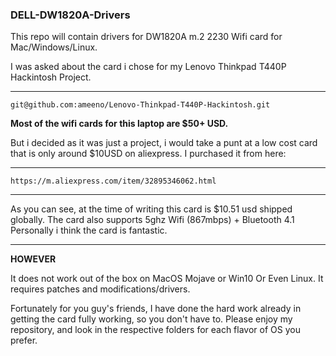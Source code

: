 ### DELL-DW1820A-Drivers
This repo will contain drivers for DW1820A m.2 2230 Wifi card for Mac/Windows/Linux.



I was asked about the card i chose for my Lenovo Thinkpad T440P Hackintosh Project.
***
    git@github.com:ameeno/Lenovo-Thinkpad-T440P-Hackintosh.git



**Most of the wifi cards for this laptop are $50+ USD.**

But i decided as it was just a project, i would take a punt at a low cost card that is only around $10USD on aliexpress.
I purchased it from here:
***
    https://m.aliexpress.com/item/32895346062.html
***


As you can see, at the time of writing this card is $10.51 usd shipped globally.
The card also supports 5ghz Wifi (867mbps) + Bluetooth 4.1
Personally i think the card is fantastic.

***

**HOWEVER**

It does not work out of the box on MacOS Mojave or Win10 Or Even Linux.
It requires patches and modifications/drivers.

Fortunately for you guy's friends, I have done the hard work already in getting the card fully working, so you don't have to.
Please enjoy my repository, and look in the respective folders for each flavor of OS you prefer.


